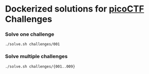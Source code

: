 # Dockerized solutions for [picoCTF](https://play.picoctf.org) Challenges

### Solve one challenge

```zh
./solve.sh challenges/001
```

### Solve multiple challenges

```zh
./solve.sh challenges/{001..009}
```

